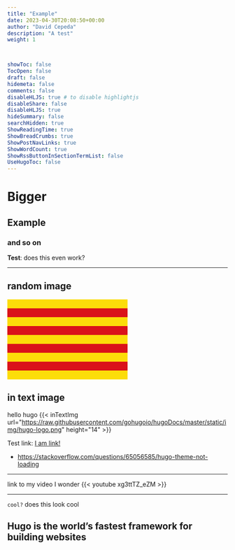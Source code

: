 ```yaml
---
title: "Example"
date: 2023-04-30T20:08:50+00:00
author: "David Cepeda"
description: "A test"
weight: 1



showToc: false
TocOpen: false
draft: false
hidemeta: false
comments: false
disableHLJS: true # to disable highlightjs
disableShare: false
disableHLJS: true
hideSummary: false
searchHidden: true
ShowReadingTime: true
ShowBreadCrumbs: true
ShowPostNavLinks: true
ShowWordCount: true
ShowRssButtonInSectionTermList: false
UseHugoToc: false
---
```


# Bigger
## Example
### and so on

**Test**: does this even work?

---
## random image 
![image](data:image/png;base64,iVBORw0KGgoAAAANSUhEUgAAARMAAAC3CAMAAAAGjUrGAAAAG1BMVEX83QnaEhr+5AjlaRbZABr+5wfXABvyrg/94QieETHLAAABBUlEQVR4nO3dwW1CQRAFwTFgIP+IuU+frcVfVSH08Y20OwMAAAAA8AdubHNnmwfb/LBpUpqUJqVJaVKalCalSWlSmpQmpUlpUpqUJqVJ2dnKHlt2+zp9SgEAAACAS/hlmyeb+05pUpqUJqVJaVKalCalSWlSmpQmpUlpUpqUJqVJaVK2x5oX27zZTp9SAAAAAPiHTo9aX8geW3b7ct8pTUqT0qQ0KU1Kk9KkNClNSpPSpDQpTUqT0qQ0KU3K9ljetajTpxQAAAAAuITTn2d9If++lf8By32nNClNSpPSpDQpTUqT0qQ0KU1Kk9KkNClNSpPSpOxsZY8tu32dPqUAAAAAANf0AcuNtp+ascSpAAAAAElFTkSuQmCC)



## in text image 
hello hugo {{< inTextImg url="https://raw.githubusercontent.com/gohugoio/hugoDocs/master/static/img/hugo-logo.png" height="14" >}}

Test link: [I am link!](https://developer.mozilla.org/en-US/docs/Web/Security/Subresource_Integrity)

-   https://stackoverflow.com/questions/65056585/hugo-theme-not-loading
---
link to my video I wonder
{{< youtube xg3ttTZ_eZM >}}

---

`cool?` does this look cool 

Hugo is the world’s fastest framework for building websites
---